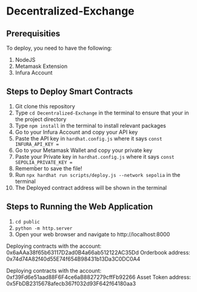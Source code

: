 # Decentralized-Exchange

## Prerequisities
To deploy, you need to have the following:
1. NodeJS
2. Metamask Extension
3. Infura Account

## Steps to Deploy Smart Contracts
1. Git clone this repository
2. Type `cd Decentralized-Exchange` in the terminal to ensure that your in the project directory
3. Type `npm install` in the terminal to install relevant packages
4. Go to your Infura Account and copy your API key
5. Paste the API key in `hardhat.config.js` where it says `const INFURA_API_KEY =`
6. Go to your Metamask Wallet and copy your private key
7. Paste your Private key in `hardhat.config.js` where it says `const SEPOLIA_PRIVATE_KEY =`
8. Remember to save the file!
9. Run `npx hardhat run scripts/deploy.js --network sepolia` in the terminal
10. The Deployed contract address will be shown in the terminal

## Steps to Running the Web Application
1. `cd public`
2. `python -m http.server`
3. Open your web browser and navigate to http://localhost:8000



Deploying contracts with the account: 0x6aAAa38f65b63117D2ad0B4a66ab512122AC35Dd
Orderbook address: 0x74d74A82f40d55E74f654B98431b13Da3C0DC0A4

Deploying contracts with the account: 0xf39Fd6e51aad88F6F4ce6aB8827279cffFb92266
Asset Token address: 0x5FbDB2315678afecb367f032d93F642f64180aa3
